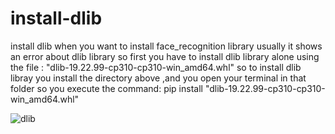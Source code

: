 # install-dlib
install dlib
when you want to install face_recognition library usually it shows an error about dlib library 
so first you have to install dlib library alone using the file : "dlib-19.22.99-cp310-cp310-win_amd64.whl"
so to install dlib libray you install the directory above ,and you open your terminal in that folder so you execute the command:
pip install "dlib-19.22.99-cp310-cp310-win_amd64.whl"

![dlib](https://user-images.githubusercontent.com/103253339/201477672-d2024ae6-a62c-455d-a2e0-182c496f065c.PNG)
